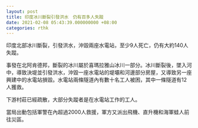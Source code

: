 ```yaml
---
layout: post
title: 印度冰川斷裂引發洪水　仍有百多人失蹤
date: 2021-02-08 05:43:39.000000000 +08:00
categories: rthk
---
```


印度北部冰川斷裂，引發洪水，沖毀兩座水電站，至少9人死亡，仍有大約140人失蹤。

事發在北阿肯德邦，斷裂的冰川屬於喜瑪拉雅山冰川一部分。冰川斷裂後，墜入河中，導致決堤並引發洪水，沖毀一座水電站的堤壩和河邊部分房屋，又導致另一座興建中的水電站損毀。水電站兩條隧道內有數十名工人被困，其中一條隧道有12人獲救。

下游村莊已經疏散，大部分失蹤者是在水電站工作的工人。

當局出動包括軍警在內超過2000人救援，軍方又派出飛機、直升機和海軍蛙人前往災區。
